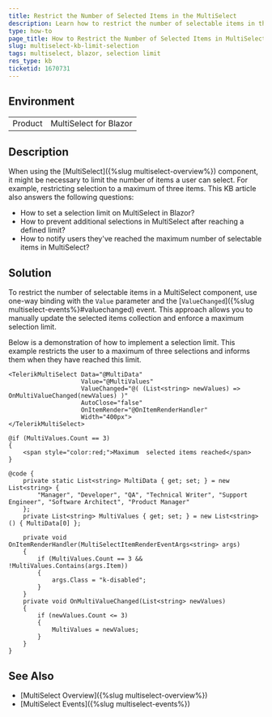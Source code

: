 ```yaml
---
title: Restrict the Number of Selected Items in the MultiSelect
description: Learn how to restrict the number of selectable items in the Telerik Blazor MultiSelect component.
type: how-to
page_title: How to Restrict the Number of Selected Items in MultiSelect for Blazor
slug: multiselect-kb-limit-selection
tags: multiselect, blazor, selection limit
res_type: kb
ticketid: 1670731
---
```


## Environment

<table>
    <tbody>
        <tr>
            <td>Product</td>
            <td>MultiSelect for Blazor</td>
        </tr>
    </tbody>
</table>

## Description

When using the [MultiSelect]({%slug multiselect-overview%}) component, it might be necessary to limit the number of items a user can select. For example, restricting selection to a maximum of three items. This KB article also answers the following questions:
- How to set a selection limit on MultiSelect in Blazor?
- How to prevent additional selections in MultiSelect after reaching a defined limit?
- How to notify users they've reached the maximum number of selectable items in MultiSelect?

## Solution

To restrict the number of selectable items in a MultiSelect component, use one-way binding with the `Value` parameter and the [`ValueChanged`]({%slug multiselect-events%}#valuechanged) event. This approach allows you to manually update the selected items collection and enforce a maximum selection limit.

Below is a demonstration of how to implement a selection limit. This example restricts the user to a maximum of three selections and informs them when they have reached this limit.

````RAZOR
<TelerikMultiSelect Data="@MultiData"
                    Value="@MultiValues"
                    ValueChanged="@( (List<string> newValues) => OnMultiValueChanged(newValues) )"
                    AutoClose="false"
                    OnItemRender="@OnItemRenderHandler"
                    Width="400px">
</TelerikMultiSelect>

@if (MultiValues.Count == 3)
{
    <span style="color:red;">Maximum  selected items reached</span>
}

@code {
    private static List<string> MultiData { get; set; } = new List<string> {
        "Manager", "Developer", "QA", "Technical Writer", "Support Engineer", "Software Architect", "Product Manager"
    };
    private List<string> MultiValues { get; set; } = new List<string>() { MultiData[0] };

    private void OnItemRenderHandler(MultiSelectItemRenderEventArgs<string> args)
    {
        if (MultiValues.Count == 3 && !MultiValues.Contains(args.Item))
        {
            args.Class = "k-disabled";
        }
    }
    private void OnMultiValueChanged(List<string> newValues)
    {
        if (newValues.Count <= 3)
        {
            MultiValues = newValues;
        }
    }
}
````

## See Also

- [MultiSelect Overview]({%slug multiselect-overview%})
- [MultiSelect Events]({%slug multiselect-events%})
